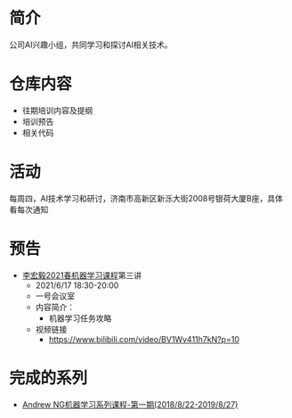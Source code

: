 # 简介
公司AI兴趣小组，共同学习和探讨AI相关技术。
# 仓库内容
- 往期培训内容及提纲
- 培训预告
- 相关代码
# 活动
每周四，AI技术学习和研讨，济南市高新区新泺大街2008号银荷大厦B座，具体看每次通知
# 预告
- [李宏毅2021春机器学习课程](https://github.com/guomxin/SIGAI/blob/master/HYMachineLearningTraining.md)第三讲
  - 2021/6/17 18:30-20:00
  - 一号会议室
  - 内容简介：  
    - 机器学习任务攻略
  - 视频链接
    - https://www.bilibili.com/video/BV1Wv411h7kN?p=10

# 完成的系列
- [Andrew NG机器学习系列课程-第一期(2018/8/22-2019/8/27)](https://github.com/guomxin/SIGAI/blob/master/NGMachineLearningTraining.md)
